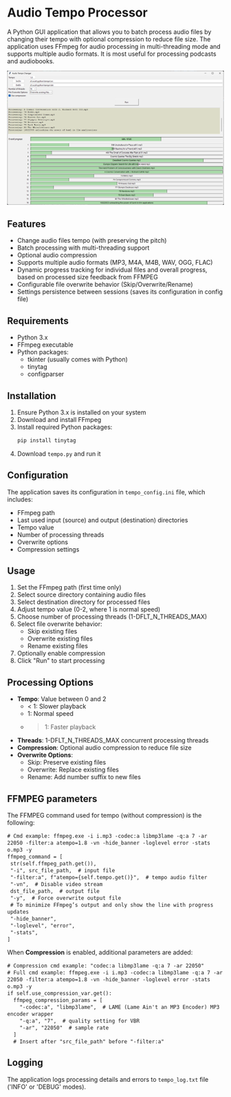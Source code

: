 # Audio Tempo Processor

A Python GUI application that allows you to batch process audio files by changing their tempo with optional compression to reduce file size. The application uses FFmpeg for audio processing in multi-threading mode and supports multiple audio formats. It is most useful for processing podcasts and audiobooks.

![Audio Tempo Changer Screenshot](./docs/tempo.png)

## Features

- Change audio files tempo (with preserving the pitch)
- Batch processing with multi-threading support
- Optional audio compression
- Supports multiple audio formats (MP3, M4A, M4B, WAV, OGG, FLAC)
- Dynamic progress tracking for individual files and overall progress, based on processed size feedback from FFMPEG
- Configurable file overwrite behavior (Skip/Overwrite/Rename)
- Settings persistence between sessions (saves its configuration in config file)

## Requirements

- Python 3.x
- FFmpeg executable
- Python packages:
  - tkinter (usually comes with Python)
  - tinytag
  - configparser

## Installation

1. Ensure Python 3.x is installed on your system
2. Download and install FFmpeg
3. Install required Python packages:
   ```bash
   pip install tinytag
   ```
4. Download `tempo.py` and run it

## Configuration

The application saves its configuration in `tempo_config.ini` file, which includes:
- FFmpeg path
- Last used input (source) and output (destination) directories
- Tempo value
- Number of processing threads
- Overwrite options
- Compression settings

## Usage

1. Set the FFmpeg path (first time only)
2. Select source directory containing audio files
3. Select destination directory for processed files
4. Adjust tempo value (0-2, where 1 is normal speed)
5. Choose number of processing threads (1-DFLT_N_THREADS_MAX)
6. Select file overwrite behavior:
   - Skip existing files
   - Overwrite existing files
   - Rename existing files
7. Optionally enable compression
8. Click "Run" to start processing

## Processing Options

- **Tempo**: Value between 0 and 2
  - < 1: Slower playback
  - 1: Normal speed
  - > 1: Faster playback
- **Threads**: 1-DFLT_N_THREADS_MAX concurrent processing threads
- **Compression**: Optional audio compression to reduce file size
- **Overwrite Options**:
  - Skip: Preserve existing files
  - Overwrite: Replace existing files
  - Rename: Add number suffix to new files

## FFMPEG parameters

The FFMPEG command used for tempo (without compression) is the following:
   ```
   # Cmd example: ffmpeg.exe -i i.mp3 -codec:a libmp3lame -q:a 7 -ar 22050 -filter:a atempo=1.8 -vn -hide_banner -loglevel error -stats o.mp3 -y
  ffmpeg_command = [
    str(self.ffmpeg_path.get()),
    "-i", src_file_path,  # input file
    "-filter:a", f"atempo={self.tempo.get()}",  # tempo audio filter
    "-vn",  # Disable video stream
    dst_file_path,  # output file
    "-y",  # Force overwrite output file
    # To minimize FFmpeg’s output and only show the line with progress updates
    "-hide_banner",
    "-loglevel", "error",
    "-stats",
  ]
  ```
When **Compression** is enabled, additional parameters are added:
  ```
  # Compression cmd example: "codec:a libmp3lame -q:a 7 -ar 22050"
  # Full cmd example: ffmpeg.exe -i i.mp3 -codec:a libmp3lame -q:a 7 -ar 22050 -filter:a atempo=1.8 -vn -hide_banner -loglevel error -stats o.mp3 -y
  if self.use_compression_var.get():
    ffmpeg_compression_params = [
      "-codec:a", "libmp3lame",  # LAME (Lame Ain't an MP3 Encoder) MP3 encoder wrapper
      "-q:a", "7",  # quality setting for VBR
      "-ar", "22050"  # sample rate
    ]
    # Insert after "src_file_path" before "-filter:a"
  ```
## Logging

The application logs processing details and errors to `tempo_log.txt` file ('INFO' or 'DEBUG' modes).
